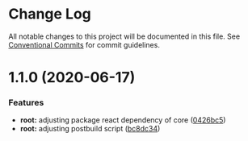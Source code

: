# Change Log

All notable changes to this project will be documented in this file.
See [Conventional Commits](https://conventionalcommits.org) for commit guidelines.

# 1.1.0 (2020-06-17)


### Features

* **root:** adjusting package react dependency of core ([0426bc5](https://github.com/victormath12/lego-ds/commit/0426bc59719a6d3f1960de082dd96ecbef362d3e))
* **root:** adjusting postbuild script ([bc8dc34](https://github.com/victormath12/lego-ds/commit/bc8dc3434ab219eb7d5aef0f2ad7992be544a8be))
